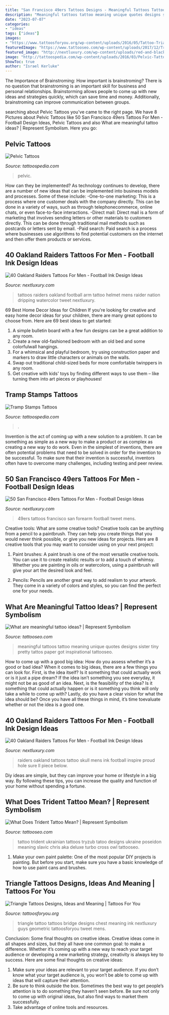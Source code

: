 ```yaml
---
title: "San Francisco 49ers Tattoos Designs - Meaningful Tattoos Tattoo Meaning Unique Quotes Designs Sister Tiny Pretty Tattos Paper Got Inspirational Tattooseo"
description: "Meaningful tattoos tattoo meaning unique quotes designs sister tiny pretty tattos paper got inspirational tattooseo"
date: "2023-07-07"
categories:
- "ideas"
tags: ["ideas"]
images:
- "https://www.tattoosforyou.org/wp-content/uploads/2016/05/Tattoo-Triangle.jpg"
featuredImage: "https://www.tattooseo.com/wp-content/uploads/2017/12/Trident-Tattoo-23.jpg"
featured_image: "http://nextluxury.com/wp-content/uploads/red-and-black-ink-logo-san-francisco-49ers-inner-forearm-tattoos-for-guys.jpg"
image: "http://tattoospedia.com/wp-content/uploads/2016/03/Pelvic-Tattoos-389.jpg"
ShowToc: true
author: "Israel Kerluke"
---
```



The Importance of Brainstroming: How important is brainstroming?
There is no question that brainstroming is an important skill for business and personal relationships. Brainstorming allows people to come up with new ideas and strategies quickly, which can save time and money. Additionally, brainstroming can improve communication between groups.

	

		
searching about Pelvic Tattoos you've came to the right page. We have 8 Pictures about Pelvic Tattoos like 50 San Francisco 49ers Tattoos For Men - Football Design Ideas, Pelvic Tattoos and also What are meaningful tattoo ideas? | Represent Symbolism. Here you go:
		
    
## Pelvic Tattoos

<img loading=lazy src="http://tattoospedia.com/wp-content/uploads/2016/03/Pelvic-Tattoos-389.jpg" onerror="this.onerror=null;this.src='https://tse4.mm.bing.net/th?id=OIP.eox3KG89heFpcq-yJt86pwHaFj&amp;pid=15.1';" alt="Pelvic Tattoos">

_Source: tattoospedia.com_

>pelvic. 

	

How can they be implemented?
As technology continues to develop, there are a number of new ideas that can be implemented into business models and processes. Some of these include: 
-One-to-one marketing: This is a process where one customer deals with the company directly. This can be done in a variety of ways, such as through telephonecommerce, online chats, or even face-to-face interactions. 
-Direct mail: Direct mail is a form of marketing that involves sending letters or other materials to customers directly. This can be done through traditional mail methods such as postcards or letters sent by email. 
-Paid search: Paid search is a process where businesses use algorithms to find potential customers on the internet and then offer them products or services.

    
## 40 Oakland Raiders Tattoos For Men - Football Ink Design Ideas

<img loading=lazy src="http://nextluxury.com/wp-content/uploads/watercolor-dripping-football-helmet-mens-oakland-raiders-arm-tattoos.jpg" onerror="this.onerror=null;this.src='https://tse2.mm.bing.net/th?id=OIP.96A2dRtkyRoC4jzBXUuIJgAAAA&amp;pid=15.1';" alt="40 Oakland Raiders Tattoos For Men - Football Ink Design Ideas">

_Source: nextluxury.com_

>tattoos raiders oakland football arm tattoo helmet mens raider nation dripping watercolor tweet nextluxury. 

	

69 Best Home Decor Ideas for Children
If you're looking for creative and easy home decor ideas for your children, there are many great options to choose from. Here are 69 best ideas to get started: 
1. A simple bulletin board with a few fun designs can be a great addition to any room. 
2. Create a new old-fashioned bedroom with an old bed and some colorfulwall hangings. 
3. For a whimsical and playful bedroom, try using construction paper and markers to draw little characters or animals on the walls. 
4. Swap out traditional child-sized beds for more comfortable twinppers in any room. 
5. Get creative with kids' toys by finding different ways to use them – like turning them into art pieces or playhouses! 

    
## Tramp Stamps Tattoos

<img loading=lazy src="https://tattoospedia.com/wp-content/uploads/2016/03/Tramp-Stamps-Tattoos-44.jpg" onerror="this.onerror=null;this.src='https://tse1.mm.bing.net/th?id=OIP.DF6gGp6IhDzp6zcCmZXVLgHaFj&amp;pid=15.1';" alt="Tramp Stamps Tattoos">

_Source: tattoospedia.com_

>. 

	

Invention is the act of coming up with a new solution to a problem. It can be something as simple as a new way to make a product or as complex as creating a new way to do work. Even in the simplest of inventions, there are often potential problems that need to be solved in order for the invention to be successful. To make sure that their invention is successful, inventors often have to overcome many challenges, including testing and peer review.

    
## 50 San Francisco 49ers Tattoos For Men - Football Design Ideas

<img loading=lazy src="http://nextluxury.com/wp-content/uploads/red-and-black-ink-logo-san-francisco-49ers-inner-forearm-tattoos-for-guys.jpg" onerror="this.onerror=null;this.src='https://tse2.mm.bing.net/th?id=OIP.02sE5VaNhEYPOCDGMKllygHaHa&amp;pid=15.1';" alt="50 San Francisco 49ers Tattoos For Men - Football Design Ideas">

_Source: nextluxury.com_

>49ers tattoos francisco san forearm football tweet mens. 

	

Creative tools: What are some creative tools?
Creative tools can be anything from a pencil to a paintbrush. They can help you create things that you would never think possible, or give you new ideas for projects. Here are 8 creative tools that you may want to consider using on your next project:
1. Paint brushes: A paint brush is one of the most versatile creative tools. You can use it to create realistic results or to add a touch of whimsy. Whether you are painting in oils or watercolors, using a paintbrush will give your art the desired look and feel.

2. Pencils: Pencils are another great way to add realism to your artwork. They come in a variety of colors and styles, so you can find the perfect one for your needs.

    
## What Are Meaningful Tattoo Ideas? | Represent Symbolism

<img loading=lazy src="https://www.tattooseo.com/wp-content/uploads/2017/09/meaningful-tattoos-11.jpg" onerror="this.onerror=null;this.src='https://tse2.mm.bing.net/th?id=OIP.EkD3fjqH-Liigwe2aqcV7gHaNK&amp;pid=15.1';" alt="What are meaningful tattoo ideas? | Represent Symbolism">

_Source: tattooseo.com_

>meaningful tattoos tattoo meaning unique quotes designs sister tiny pretty tattos paper got inspirational tattooseo. 

	

How to come up with a good big idea: How do you assess whether it’s a good or bad idea?
When it comes to big ideas, there are a few things you can look for. First, is the idea itself? Is it something that could actually work or is it just a pipe dream? If the idea isn’t something you see everyday, it might not be as good of an idea. Next, is the feasibility of the idea? Is it something that could actually happen or is it something you think will only take a while to come up with? Lastly, do you have a clear vision for what the idea should be? Once you have all these things in mind, it’s time toevaluate whether or not the idea is a good one.

    
## 40 Oakland Raiders Tattoos For Men - Football Ink Design Ideas

<img loading=lazy src="http://nextluxury.com/wp-content/uploads/mens-smoking-oakland-raiders-skull-tattoo-on-leg-calf.jpg" onerror="this.onerror=null;this.src='https://tse3.mm.bing.net/th?id=OIP.o41WV3fmeklJt-AuVZLeLQHaHa&amp;pid=15.1';" alt="40 Oakland Raiders Tattoos For Men - Football Ink Design Ideas">

_Source: nextluxury.com_

>raiders oakland tattoos tattoo skull mens ink football inspire proud hole sure ll piece below. 

	

Diy ideas are simple, but they can improve your home or lifestyle in a big way. By following these tips, you can increase the quality and function of your home without spending a fortune.

    
## What Does Trident Tattoo Mean? | Represent Symbolism

<img loading=lazy src="https://www.tattooseo.com/wp-content/uploads/2017/12/Trident-Tattoo-23.jpg" onerror="this.onerror=null;this.src='https://tse1.mm.bing.net/th?id=OIP._igFyfOFJeOyGpIrkFmNGwAAAA&amp;pid=15.1';" alt="What Does Trident Tattoo Mean? | Represent Symbolism">

_Source: tattooseo.com_

>tattoo trident ukrainian tattoos tryzub tatoo designs ukraine poseidon meaning slavic chris aka deluxe turbo cross owl tattooseo. 

	

1. Make your own paint palette: One of the most popular DIY projects is painting. But before you start, make sure you have a basic knowledge of how to use paint cans and brushes.

    
## Triangle Tattoos Designs, Ideas And Meaning | Tattoos For You

<img loading=lazy src="https://www.tattoosforyou.org/wp-content/uploads/2016/05/Tattoo-Triangle.jpg" onerror="this.onerror=null;this.src='https://tse3.mm.bing.net/th?id=OIP.IquO0fAPc5PO_wy7ACFvowHaHa&amp;pid=15.1';" alt="Triangle Tattoos Designs, Ideas and Meaning | Tattoos For You">

_Source: tattoosforyou.org_

>triangle tattoo tattoos bridge designs chest meaning ink nextluxury guys geometric tattoosforyou tweet mens. 

	

Conclusion: Some final thoughts on creative ideas.
Creative ideas come in all shapes and sizes, but they all have one common goal: to make a difference. Whether it’s coming up with a new way to reach your target audience or developing a new marketing strategy, creativity is always key to success. Here are some final thoughts on creative ideas: 
1. Make sure your ideas are relevant to your target audience. If you don’t know what your target audience is, you won’t be able to come up with ideas that will capture their attention. 
2. Be sure to think outside the box. Sometimes the best way to get people’s attention is to do something they haven’t seen before. Be sure not only to come up with original ideas, but also find ways to market them successfully. 
3. Take advantage of online tools and resources.

